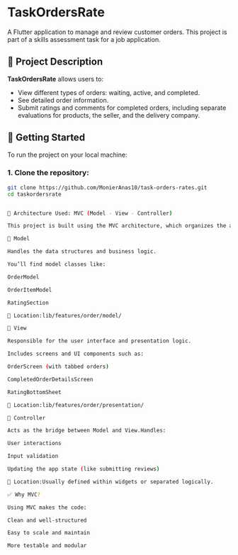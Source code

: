 # TaskOrdersRate

A Flutter application to manage and review customer orders. This project is part of a skills assessment task for a job application.

## 📝 Project Description

**TaskOrdersRate** allows users to:
- View different types of orders: waiting, active, and completed.
- See detailed order information.
- Submit ratings and comments for completed orders, including separate evaluations for products, the seller, and the delivery company.

## 🚀 Getting Started

To run the project on your local machine:

### 1. Clone the repository:
```bash
git clone https://github.com/MonierAnas10/task-orders-rates.git
cd taskordersrate


🧱 Architecture Used: MVC (Model - View - Controller)

This project is built using the MVC architecture, which organizes the app into three main layers:

🔹 Model

Handles the data structures and business logic.

You’ll find model classes like:

OrderModel

OrderItemModel

RatingSection

📁 Location:lib/features/order/model/

🔹 View

Responsible for the user interface and presentation logic.

Includes screens and UI components such as:

OrderScreen (with tabbed orders)

CompletedOrderDetailsScreen

RatingBottomSheet

📁 Location:lib/features/order/presentation/

🔹 Controller

Acts as the bridge between Model and View.Handles:

User interactions

Input validation

Updating the app state (like submitting reviews)

📁 Location:Usually defined within widgets or separated logically.

✅ Why MVC?

Using MVC makes the code:

Clean and well-structured

Easy to scale and maintain

More testable and modular